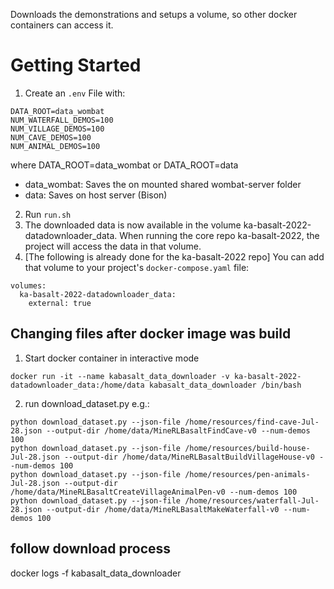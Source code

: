 Downloads the demonstrations and setups a volume, so other docker containers can access it.

# Getting Started
1. Create an `.env` File with:
```
DATA_ROOT=data_wombat
NUM_WATERFALL_DEMOS=100 
NUM_VILLAGE_DEMOS=100 
NUM_CAVE_DEMOS=100 
NUM_ANIMAL_DEMOS=100
```
where DATA_ROOT=data_wombat or DATA_ROOT=data 
- data_wombat: Saves the on mounted shared wombat-server folder 
- data: Saves on host server (Bison)

2. Run `run.sh`
3. The downloaded data is now available in the volume ka-basalt-2022-datadownloader_data. When running the core repo ka-basalt-2022, the project will access the data in that volume.
4. [The following is already done for the ka-basalt-2022 repo] You can add that volume to your project's `docker-compose.yaml` file:
```
volumes:
  ka-basalt-2022-datadownloader_data:
    external: true
```

## Changing files after docker image was build
1. Start docker container in interactive mode
```shell
docker run -it --name kabasalt_data_downloader -v ka-basalt-2022-datadownloader_data:/home/data kabasalt_data_downloader /bin/bash
```

2. run download_dataset.py e.g.: 

```shell
python download_dataset.py --json-file /home/resources/find-cave-Jul-28.json --output-dir /home/data/MineRLBasaltFindCave-v0 --num-demos 100
python download_dataset.py --json-file /home/resources/build-house-Jul-28.json --output-dir /home/data/MineRLBasaltBuildVillageHouse-v0 --num-demos 100
python download_dataset.py --json-file /home/resources/pen-animals-Jul-28.json --output-dir /home/data/MineRLBasaltCreateVillageAnimalPen-v0 --num-demos 100
python download_dataset.py --json-file /home/resources/waterfall-Jul-28.json --output-dir /home/data/MineRLBasaltMakeWaterfall-v0 --num-demos 100
```

## follow download process
docker logs -f kabasalt_data_downloader
